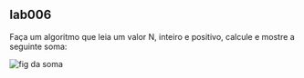 lab006
------

Faça um algoritmo que leia um valor N, inteiro e positivo, calcule e mostre a seguinte soma:

![fig da soma](https://raw.github.com/flaviomicheletti/TDD/master/lab006-nsoma/nsoma.png "soma")